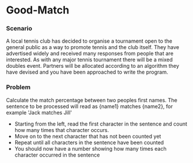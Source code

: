 # Good-Match
### Scenario
A local tennis club has decided to organise a tournament open to the general public as a way to promote tennis and the club itself. They have advertised widely and received many responses from people that are interested. As with any major tennis tournament there will be a mixed doubles event. Partners will be allocated according to an algorithm they have devised and you have been approached to write the program.

### Problem
Calculate the match percentage between two peoples first names.
The sentence to be processed will read as {name1} matches {name2}, for example 'Jack matches Jill' 
- Starting from the left, read the first character in the sentence and count how many times that character occurs.
- Move on to the next character that has not been counted yet
- Repeat until all characters in the sentence have been counted
- You should now have a number showing how many times each character occurred in the sentence
